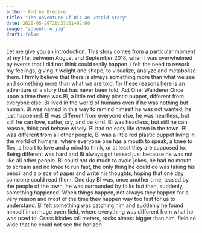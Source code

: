 ```yaml
---
author: Andrea Bredice
title: "The Adventure Of Bì: an untold story"
date: 2020-05-29T20:37:01+02:00
image: "adventure.jpg"
draft: false
---
```


Let me give you an introduction. This story comes from a particular moment of my life, between August and September 2018, when I was overwhelmed by events that I did not think could really happen.
I felt the need to rework my feelings, giving it weight and shape, to visualize, analyze and metabolize them. I firmly believe that there is always something more than what we see and something more than what we are told, for these reasons here is an adventure of a story that has never been told.
Act One: Wanderer
Once upon a time there was Bì, a little red shiny plastic puppet, different from everyone else.
Bì lived in the world of humans even if he was nothing but human. Bì was named in this way to remind himself he was not wanted, he just happened.
Bì was different from everyone else, he was heartless, but still he can love, suffer, cry, and be kind. Bì was headless, but still he can reason, think and behave wisely.
Bì had no easy life down in the town. Bì was different from all other people, Bì was a little red plastic puppet living in the world of humans, where everyone one has a mouth to speak, a knee to flex, a heart to love and a mind to think, or at least they are supposed to. Being different was hard and Bì always got teased just because he was not like all other people.
Bì could not do much to avoid jokes, he had no mouth to scream and no knee to run fast, the only thing he could do was taking his pencil and a piece of paper and write his thoughts, hoping that one day someone could read them.
One day Bì was, once another time, teased by the people of the town, he was surrounded by folks but then, suddenly, something happened. When things happen, not always they happen for a very reason and most of the time they happen way too fast for us to understand. Bì felt something was catching him and suddenly he found himself in an huge open field, where everything was different from what he was used to. Grass blades tall meters, rocks almost bigger than him, field so wide that he could not see the horizon.

